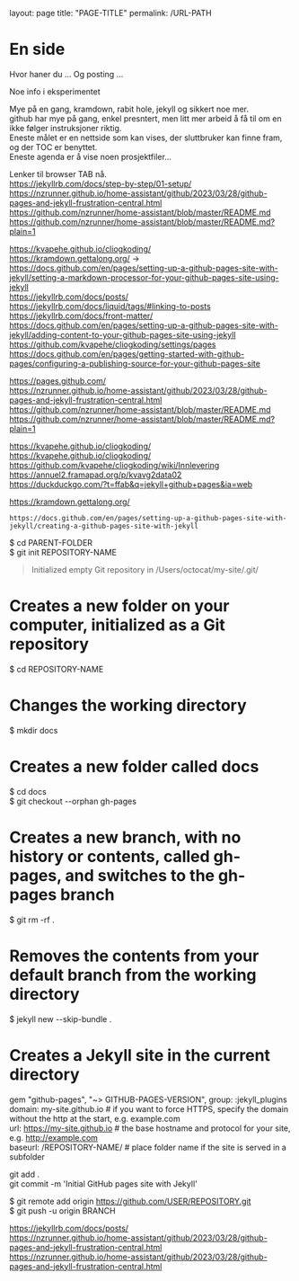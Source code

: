 layout: page
title: "PAGE-TITLE"
permalink: /URL-PATH

# En side
Hvor haner du ...
Og posting ...

Noe info  i eksperimentet  
  
Mye på en gang, kramdown, rabit hole, jekyll og sikkert noe mer.  
github har mye på gang, enkel presntert, men litt mer arbeid å få til om en ikke følger instruksjoner riktig.  
Eneste målet er en nettside som kan vises, der sluttbruker kan finne fram, og der TOC er benyttet.  
Eneste agenda er å vise noen prosjektfiler...  
  
Lenker til browser TAB nå.  
https://jekyllrb.com/docs/step-by-step/01-setup/  
https://nzrunner.github.io/home-assistant/github/2023/03/28/github-pages-and-jekyll-frustration-central.html  
https://github.com/nzrunner/home-assistant/blob/master/README.md  
https://github.com/nzrunner/home-assistant/blob/master/README.md?plain=1  
  
  
https://kvapehe.github.io/cliogkoding/  
https://kramdown.gettalong.org/ -> https://docs.github.com/en/pages/setting-up-a-github-pages-site-with-jekyll/setting-a-markdown-processor-for-your-github-pages-site-using-jekyll  
https://jekyllrb.com/docs/posts/  
https://jekyllrb.com/docs/liquid/tags/#linking-to-posts  
https://jekyllrb.com/docs/front-matter/  
https://docs.github.com/en/pages/setting-up-a-github-pages-site-with-jekyll/adding-content-to-your-github-pages-site-using-jekyll   
https://github.com/kvapehe/cliogkoding/settings/pages   
https://docs.github.com/en/pages/getting-started-with-github-pages/configuring-a-publishing-source-for-your-github-pages-site  
  
https://pages.github.com/  
https://nzrunner.github.io/home-assistant/github/2023/03/28/github-pages-and-jekyll-frustration-central.html  
https://github.com/nzrunner/home-assistant/blob/master/README.md  
https://github.com/nzrunner/home-assistant/blob/master/README.md?plain=1  
  
https://kvapehe.github.io/cliogkoding/  
https://kvapehe.github.io/cliogkoding/  
https://github.com/kvapehe/cliogkoding/wiki/Innlevering  
https://annuel2.framapad.org/p/kvavg2data02  
https://duckduckgo.com/?t=ffab&q=jekyll+github+pages&ia=web  
  
  
https://kramdown.gettalong.org/  
  
	  
	https://docs.github.com/en/pages/setting-up-a-github-pages-site-with-jekyll/creating-a-github-pages-site-with-jekyll  
$ cd PARENT-FOLDER  
$ git init REPOSITORY-NAME  
> Initialized empty Git repository in /Users/octocat/my-site/.git/  
# Creates a new folder on your computer, initialized as a Git repository  
$ cd REPOSITORY-NAME  
# Changes the working directory  
$ mkdir docs  
# Creates a new folder called docs  
$ cd docs  
$ git checkout --orphan gh-pages  
# Creates a new branch, with no history or contents, called gh-pages, and switches to the gh-pages branch  
$ git rm -rf .  
# Removes the contents from your default branch from the working directory  
$ jekyll new --skip-bundle .  
# Creates a Jekyll site in the current directory  
gem "github-pages", "~> GITHUB-PAGES-VERSION", group: :jekyll_plugins  
domain: my-site.github.io       # if you want to force HTTPS, specify the domain without the http at the start, e.g. example.com  
url: https://my-site.github.io  # the base hostname and protocol for your site, e.g. http://example.com  
baseurl: /REPOSITORY-NAME/      # place folder name if the site is served in a subfolder  
  
git add .  
git commit -m 'Initial GitHub pages site with Jekyll'  
  
$ git remote add origin https://github.com/USER/REPOSITORY.git  
$ git push -u origin BRANCH  
  
https://jekyllrb.com/docs/posts/  
https://nzrunner.github.io/home-assistant/github/2023/03/28/github-pages-and-jekyll-frustration-central.html  
https://nzrunner.github.io/home-assistant/github/2023/03/28/github-pages-and-jekyll-frustration-central.html
